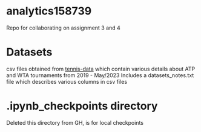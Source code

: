 # analytics158739
Repo for collaborating on assignment 3 and 4

# Datasets

csv files obtained from [tennis-data](http://www.tennis-data.co.uk/alldata.php) which contain various details about ATP and WTA tournaments from 2019 - May/2023
Includes a datasets_notes.txt file which describes various columns in csv files

# .ipynb_checkpoints directory

Deleted this directory from GH, is for local checkpoints
